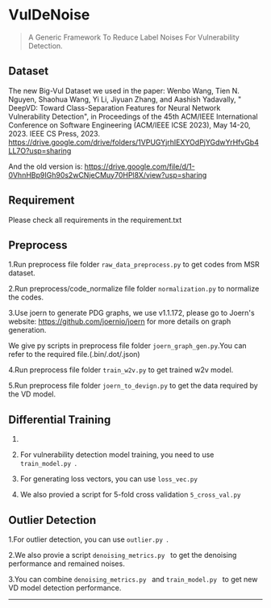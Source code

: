 # VulDeNoise

> A Generic Framework To Reduce Label Noises For Vulnerability Detection.

## Dataset

The new Big-Vul Dataset we used in the paper:
Wenbo Wang, Tien N. Nguyen, Shaohua Wang, Yi Li, Jiyuan Zhang, and Aashish Yadavally, " DeepVD: Toward Class-Separation Features for Neural Network Vulnerability Detection", in Proceedings of the 45th ACM/IEEE International Conference on Software Engineering (ACM/IEEE ICSE 2023), May 14-20, 2023. IEEE CS Press, 2023.
https://drive.google.com/drive/folders/1VPUGYjrhIEXYOdPjYGdwYrHfvGb4LL7O?usp=sharing

And the old version is: https://drive.google.com/file/d/1-0VhnHBp9IGh90s2wCNjeCMuy70HPl8X/view?usp=sharing

## Requirement

Please check all requirements in the requirement.txt

## Preprocess
1.Run preprocess file folder  ```raw_data_preprocess.py``` to get codes from MSR dataset.

2.Run preprocess/code_normalize file folder ```normalization.py``` to normalize the codes.

3.Use joern to generate PDG graphs, we use v1.1.172, please go to Joern's website: https://github.com/joernio/joern for more details on graph generation.

  We give py scripts in preprocess file folder ```joern_graph_gen.py```.You can refer to the required file.(.bin/.dot/.json)
  
4.Run preprocess file folder ```train_w2v.py``` to get trained w2v model.

5.Run preprocess file folder ```joern_to_devign.py``` to get the data required by the VD model.


## Differential Training
1. 
 
2. For vulnerability detection model training, you need to use ```train_model.py ```. 
 
3. For generating loss vectors, you can use ```loss_vec.py ```
   
4. We also provied a script for 5-fold cross validation ```5_cross_val.py ```
 

## Outlier Detection
1.For outlier detection, you can use ```outlier.py ```.

2.We also provie a script ```denoising_metrics.py ``` to get the denoising performance and remained noises.

3.You can combine ```denoising_metrics.py ``` and ```train_model.py ``` to get new VD model detection performance.




---

